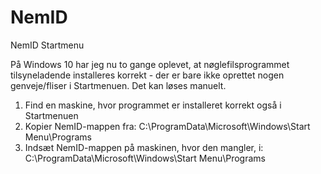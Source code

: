 # NemID
NemID Startmenu

På Windows 10 har jeg nu to gange oplevet, at nøglefilsprogrammet tilsyneladende installeres korrekt - der er bare ikke oprettet nogen genveje/fliser i Startmenuen.
Det kan løses manuelt.

1. Find en maskine, hvor programmet er installeret korrekt også i Startmenuen
2. Kopier NemID-mappen fra:
    C:\ProgramData\Microsoft\Windows\Start Menu\Programs
3. Indsæt NemID-mappen på maskinen, hvor den mangler, i:
    C:\ProgramData\Microsoft\Windows\Start Menu\Programs

